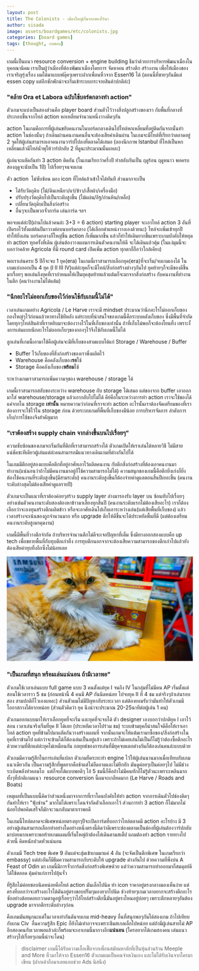 ```yaml
---
layout: post
title: The Colonists - เมืองใหญ่เริ่มจากสองไร่นา
author: sisada
image: assets/boardgames/etc/colonists.jpg
categories: [board games]
tags: [thought, กบชอบ]
---
```

เกมนี้เป็นแนว resource conversion + engine building ธีมว่าด้วยการบริหารพัฒนาเมืองในยุคอณานิคม เราเป็นผู้ว่าเมืองที่ต้องพัฒนาเมืองโดยการ จัดหาคน สร้างตึก สร้างงาน เพื่อให้เมืองของเราเจริญรุ่งเรื่อง ผมได้มาแบบฟลุ๊คๆเพราะฝากเพื่อนหิ้วจาก Essen16 ได้ (ตอนนี้ที่ขายๆกันมีแต่ essen copy แต่อีกซักพักน่าจะเริ่มเข้าระบบกระจายสินค้าปกติล่ะ)
### "คล้าย Ora et Labora ฉบับใช้บอร์ดกลางทำ action"


ตัวเกมจะแบ่งเป็นสองส่วนคือ player board ส่วนตัวไว้วางสิ่งปลูกสร้างของเรา กับพื้นที่กลางที่ประกอบขึ้นจากไทล์ action หกเหลี่ยมจำนวนหนึ่งวางติดๆกัน

action ในเกมคือการที่ผู้เล่นขยับคนงานในบอร์ดกลางเดินไปไทล์หกเหลี่ยมที่อยู่ติดกันจากนั้นทำ action ในช่องนั้นๆ ถ้าเดินผ่านคนงานคนอื่นจะต้องเสียค่าเดินผ่าน ในเกมจะมีไทล์ที่เรียกว่าตลาดอยู่ 2 จุดให้ผู้เล่นสามารถเอาคนงานวาร์ปไปลงที่ตลาดได้เสมอ (ลองนึกภาพ Istanbul ที่ไทล์เป็นหกเหลี่ยมแล้วมีไทล์น้ำพุให้วาร์ปกลับ 2 ที่ดูนะประมาณนั้นแหละ)

ผู้เล่นจะผลัดกันทำ 3 action ติดกัน (ในเกมเรียกว่าครึ่งปี ทำสลับกันเป็น ฤดูร้อน ฤดูหนาว พอครบสองฤดูจะนับเป็น 1ปี) ไปเรื่อยๆจนจบเกม

ตัว action  ไม่ซับซ้อน มอง icon ที่ไทล์แล้วเข้าใจได้ทันที ส่วนมากจะเป็น
* ได้รับวัตถุดิบ (ไม้/ดินเหนียว/แร่/ข้าว/เสื้อผ้า/เครื่องมือ)
* ปรับปรุงวัตถุดิบไปเป็นระดับสูงขึ้น (ไม้แผ่น/อิฐ/ถ่านหิน/เหล็ก)
* เปลี่ยนวัตถุดิบเป็นสิ่งก่อสร้าง
* อื่นๆจะเป็นพวกจั่วการ์ด เล่นการ์ด ฯลฯ


พอจบแต่ล่ะปี(ผ่านไปแล้วคนล่ะ 3+3 = 6 action) starting player จะเอาไทล์ action 3 อันที่เปิดรอไว้ทั้งแต่ต้นปีมาวางต่อบนบอร์ดกลาง (ได้เลือกตำแหน่งวางเองด้วยนะ) ไทล์จะเพิ่มเข้าทุกปี ทำให้ยิ่งเล่น บอร์ดกลางก็ใหญ่ขึ้น action ก็เพิ่มมากขึ้น แล้วก็ทำให้เดินยากขึ้นเพราะเกมบังคับให้หยุดทำ action ทุกครั้งที่เดิน ผู้เล่นต้องวางแผนการเดินตัวคนงานให้ดี จะได้เดินแล้วคุ้ม (ในแง่มุมนี้จะบอกว่าคล้าย Agricola ที่มี round card เปิดเพิ่ม action ทุกตาก็ถือว่าใกล้เคียง)

พอเราเล่นครบ 5 ปีก็จะจบ 1 ยุค(era) ในเกมนี้เราสามารถเลือกยุค(era)ที่จะเริ่ม/จบเกมเองได้ ในเกมแบ่งออกเป็น 4 ยุค (I II III IV)แต่ล่ะยุคก็จะมีไทล์/สิ่งก่อสร้างต่างๆกันไป ยุคท้ายๆก็จะมีของดีขึ้นมาเรื่อยๆ พอเล่นถึงยุคที่เรากำหนดให้เป็นยุคสุดท้ายแล้วแต้มก็จะมาจากสิ่งก่อสร้าง กับคนงานที่ทำงานในตึก (คนว่างงานไม่ได้แต้ม)


### "นึกอะไรไม่ออกเก็บของไว้ก่อนใช้กับเกมนี้ไม่ได้"


เวลาเล่นเกมอย่าง Agricola / Le Harve เราจะมี mindset ประมาณว่านึกอะไรไม่ออกเก็บของกองใหญ่ๆไว้ก่อนแล้วหาทางใช้ทีหลัง แต่ระบบที่น่าสนใจของเกมนี้คือระบบคลังเก็บของ ซึ่งมีพื้นที่จำกัด โดยทุกๆไทล์สินค้าที่เราหยิบมาจะต้องวางไว้ในที่เก็บของเท่านั้น ถ้าที่เก็บไม่พอก็จะต้องโยนทิ้ง เพราะงั้งการเล่นแบบนึกอะไรไม่ออกเก็บๆของกองๆไว้จึงใช้กับเกมนี้ไม่ได้

ลูกเล่นที่เกมนี้เอามาใช้คือผู้เล่นจะมีที่เก็บของสามแบบได้แก่ Storage / Warehouse / Buffer
* Buffer ไว้เก็บของที่สิ่งก่อสร้างของเราพึ่งผลิตไว้
* Warehouse คือคลังเก็บของ**รอ**ใช้
* Storage คือคลังเก็บของ**พร้อม**ใช้


ระหว่างเกมเราสามารถเพิ่มความจุของ warehouse / storage ได้

เกมนี้เราสามารถสลับของระหว่าง warehouse กับ storage ได้เสมอ แต่ของจาก buffer เอาออกมาใส่ warehouse/storage แล้วเอากลับไปไม่ได้ คีย์คือในระหว่างการทำ action เราจะใช้ของได้แค่จากใน storage **เท่านั้น** หมายความว่าก่อนที่เราจะทำ action อะไรนั้นเราต้องจัดเตรียมของที่เราต้องการจะใช้ไว้ใน storage ก่อน ด้วยระบบเกมที่พื้นที่เก็บของมีน้อย การบริหารจัดการ ลำดับการเก็บ/การใช้ของจึงสำคัญมาก

### "เราต้องสร้าง supply chain จากล่างขึ้นบนไปเรื่อยๆ"


ความซับซ้อนของเกมจะเริ่มกันที่ตึกที่เราสามารถสร้างได้ ตัวเกมเปิดให้เราเล่นได้หลายวิธี ไม่มีสายแน่ชัดซะทีเดียวผู้เล่นแต่ล่ะคนสามารถมีแนวทางเดินเกมที่ต่างกันไปได้

ในเกมมีตึกอยู่สองแบบคือตึกที่อยู่อาศัยเอาไว้ผลิตคนงาน กับตึกสิ่งก่อสร้างที่ต้องเอาคนงานมาทำงาน(แน่นอนว่าถ้าไม่มีคนงานมาอยู่ก็ใช้ความสามารถไม่ได้) ความสนุกของเกมนี้คือตึกยิ่งเก่งก็ยิ่งต้องใช้คนงานที่ระดับสูงขึ้น(มีสามระดับ) คนงานระดับสูงขึ้นก็ต้องจ่ายค่าดูแลตอนสิ้นปีเยอะขึ้น (คนงานระดับล่างสุดไม่ต้องเสียค่าดูแลรายปี)

ตัวเกมจะเป็นแนวที่เราต้องค่อยๆสร้าง supply layer ล่างมารองรับ layer บน ซ้อนทับไปเรื่อยๆ อย่างเช่นตัวคนงานระดับสองต้องหาข้าวมาเลี้ยงทุกสิ้นปี (คนงานระดับแรกไม่ต้องเสียอะไร) เราก็ต้องเลือกว่าจะลงทุนสร้างตึกผลิตข้าว หรือจะอาศัยเดินไปเก็บเอาระหว่างเล่น(แต่เสียพื้นที่เก็บของ) แล้วเวลาสร้างจะเน้นของถูกจำนวนมาก หรือ upgrade ตึกให้ดีขึ้นจะได้ประหยัดพื้นที่ดี (แต่ต้องเตรียมคนงานระดับสูงมาคุมงาน)

เกมนี้มีพื้นที่วางตึกจำกัด ถ้าบริหารจำนวนตึกไม่ดีจะเจอปัญหาที่เต็ม ซึ่งมีทางออกสองแบบคือ up tech เพื่อขยายพื้นที่กับทุบตึกเก่าทิ้ง การทุบตึกนอกจากจะต้องเสียความสามารถของตึกเก่าไปแล้วยังต้องเสียค่าทุบทิ้งอีกซึ่งไม่น้อยเลย

![alt tag](/assets/boardgames/etc/colonists-aobchay.jpg)

### "เป็นเกมที่สนุก พร้อมเล่นแน่นอน ถ้ามีเวลาพอ"


ตัวเกมใช้เวลาเล่นแบบ full game แบบ 3 คนตั้งแต่ยุค I จนถึง IV ในกลุ่มที่ไม่มีคน AP เริ่มตั้งแต่สอนใช้เวลาราว 5 ชม (ก่อนหน้านี้ 4 คนมี AP กันนิดหน่อย ไปจบยุค II ที่ 4 ชม แต่จริงๆถ้าเล่นรอบสอง สามปกติก็ไวเองแหละ) ส่วนตัวผมไม่มีปัญหากับระยะเวลา แต่ต้องยอมรับว่ามันทำให้ตัวเกมมีโอกาสกางได้ยากหน่อย (ส่วนตัวคิดว่า ยุค นึงน่าจะประมาณ 20-25นาทีต่อผู้เล่น 1 คน)

ตัวเกมออกแบบมาให้เราเลือกยุคที่จะเริ่ม และยุคที่จะจบได้ ตัว designer เองบอกว่าปกติยุค I เอาไว้สอน เวลาเล่นจริงเริ่มที่ยุค II ได้เลย (ประหยัดเวลาไปร่วม ชม) ระบบข้ามยุคก็น่าสนใจดีคือให้เราเอาไทล์ action ยุคที่ข้ามไปมาผลัดกันวางสร้างแผนที่ จากนั้นเกมจะให้แต้มเรามาซื้อของ/สิ่งก่อสร้างในยุคที่เราข้ามไป แต่กว่าจะข้ามได้ก็ต้องเล่นเป็นอยู่แล้ว เพราะถ้าไม่เคยเล่นไม่เป็นก็ไม่รู้ว่าต้องซื้อตึกอะไร ด้วยความที่ตึกแต่ล่ะยุคไม่เหมือนกัน กลยุทธ์ของการเล่นที่มียุคจบแตกต่างกันก็ต้องเล่นคนล่ะแบบด้วย

ตัวเกมมีความรู้สึกในการเล่นที่แปลก ตัวเกมยืดระยะทำ engine ไว้ให้ผู้เล่นนานมากเมื่อเทียบกับเกมแนวเดียวกัน เป็นความรู้สึกที่พูดยากคือช้าแต่ไม่อืดอาดและไม่ยึกยัก มันดูค่อยๆเป็นค่อยๆไป ไม่มีช่วงระเบิดพลังทำคอมโบ  แต่ก็จบได้แบบพอดีๆ ไอ้ 5 ชมนี้ก็คือถ้าไม่มีคนทักก็ไม่รู้ตัวนะเพราะเพลินมาก ทั้งๆที่ปกติเกมแนว  resource conversion นี้ผมจะเกลียดมาก (Le Harve / Roads and Boats)

เหตุผลที่เป็นแบบนี้คิดว่าส่วนหนึ่งมาจากการที่เราโดนบังคับให้ทำ action จากการเดินตัวไปช่องติดๆกันทำให้เรา "ฟุ้งซ่าน" มากไม่ได้เพราะโดนจำกัดตัวเลือกเอาไว้ ส่วนการทำ 3 action ก็ไม่มากไม่น้อยไปพอคิดเสร็จก็มักจะวนกลับมาตาเราพอดี

ในเกมนี้ไทล์ตลาดจะพิเศษหน่อยตรงทุกๆปีจะเปิดการ์ดที่บอกว่าไทล์ตลาดมี action อะไรบ้าง มี 3 อย่างผู้เล่นสามารถเลือกทำอย่างใดอย่างหนึ่งตรงนี้คิดว่าดีเพราะช่องตลาดเป็นช่องที่ผู้เล่นต้องวาร์ปกลับมาบ่อยมากเพราะพอท้ายเกมแผนที่เริ่มใหญ่ถ้าต้องไล่เดินตามสเต็ป แถมต้องทำ action รายทางไปด้วยนี้ คิดหนักปวดหัวแน่นอน

ตัวเกมมี Tech tree พิเศษ 9 อันแต่จะสุ่มเข้าเกมมาแค่ 4 อัน (จะจัดเป็นตึกพิเศษ ในเกมเรียกว่า embassy) แต่ล่ะอันก็มีธีมความสามารถกับระดับให้ upgrade ต่างกันไป ด้วยความที่พึ่งบ่น A Feast of Odin มา เกมนี้มีการจั่วการ์ดสิ่งก่อสร้างพิเศษด้วย แต่ว่าความสามารถทำออกมาก็สมดุลย์ดี ได้ใช้ตลอด คุ้มค่าแก่การไปลุ้นจั่ว

ที่รู้สึกไม่ค่อยชอบนิดหน่อยคือไทล์ action มันเล็กไปนิด ทำ icon ราคาอยู่ตรงกลางมองเห็นง่าย แต่ตรงที่บอกว่าจะสร้างอะไรได้ดันอยู่ตรงขอบปริ่มๆมองยากไปนิด ช่วงท้ายๆเกมเวลาอยากจะสร้างตีกอะไรซักอย่างต้อยคอยกวาดตาดูอยู่เรื่อยๆว่าไอ้ไทล์สร้างตึกนี้มันอยู่ตรงไหนอยู่บ่อยๆ เพราะตึกหลายๆอันต้อง upgrade มาจากตึกระดับล่างๆก่อน

คือเกมมันสนุกนะแต่ในเวลาเท่ากันดันจบเกม mid-heavy อื่นที่สนุกพอๆกันได้สองเกม ถ้าไปเทียบกับเกม Civ  อื่นความรู้สึก Epic ก็ยังไม่เท่าอาจจะเพราะธีมสเกลเล็กไปหน่อย แต่ถ้ามีผู้เล่นสายไม่ AP อีกสองคนกับเวลาพอแล้วล่ะก็พร้อมจะเอาเกมนี้มากางอีก**แน่นอน** (ใครอยากได้เกมสองคน เล่นแนวสร้างๆไปเรื่อยๆเกมนี้น่าจะโดน)

> disclaimer เกมนี้ได้รับความเอื้อเฟื้อจากเพื่อนสมัยมหาลัยที่เป็นหุ้นส่วนร้าน Meeple and More หิ้วมาให้จาก Essen16 ตัวเกมผมเป็นคนจ่ายเงินเอง และไม่ได้รับเงินจากใครมาเขียน (ฝากเค้าถือมาเลยแอบช่วย Ads นิสนึง)
